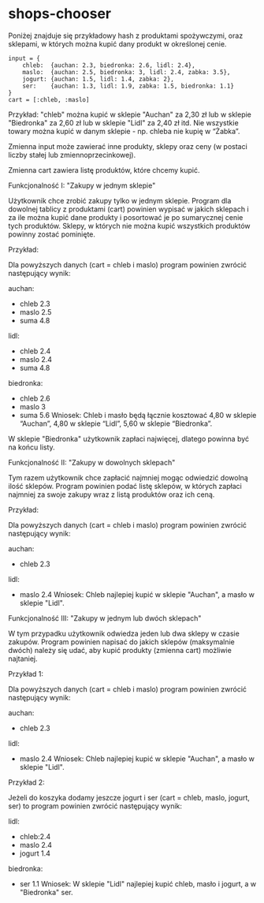 # shops-chooser
Poniżej  znajduje się przykładowy hash z produktami spożywczymi, oraz sklepami, w których można kupić dany produkt w określonej cenie.

    input = {
        chleb:  {auchan: 2.3, biedronka: 2.6, lidl: 2.4},
        maslo:  {auchan: 2.5, biedronka: 3, lidl: 2.4, zabka: 3.5},
        jogurt: {auchan: 1.5, lidl: 1.4, zabka: 2},
        ser:    {auchan: 1.3, lidl: 1.9, zabka: 1.5, biedronka: 1.1}
    }
    cart = [:chleb, :maslo]
Przykład:  "chleb" można kupić w sklepie "Auchan" za 2,30 zł lub w sklepie  "Biedronka" za 2,60 zł lub w sklepie "Lidl" za 2,40 zł itd. Nie  wszystkie towary można kupić w danym sklepie - np. chleba nie kupię w  “Żabka”.

Zmienna input może zawierać inne produkty, sklepy oraz ceny (w postaci liczby stałej lub zmiennoprzecinkowej). 

Zmienna cart zawiera listę produktów, które chcemy kupić.



Funkcjonalność I: "Zakupy w jednym sklepie"

Użytkownik chce zrobić zakupy tylko w jednym sklepie. Program dla dowolnej tablicy z produktami (cart) powinien wypisać w jakich sklepach i za ile można kupić dane produkty i posortować je po sumarycznej cenie tych produktów. Sklepy, w których nie można kupić wszystkich produktów powinny zostać pominięte.

Przykład:

Dla powyższych danych (cart = chleb i maslo) program powinien zwrócić następujący wynik:

auchan:
* chleb 2.3
* maslo 2.5
* suma 4.8

lidl:
* chleb 2.4
* maslo 2.4
* suma 4.8

biedronka:
* chleb 2.6
* maslo 3
* suma 5.6
Wniosek: Chleb i masło będą łącznie kosztować 4,80 w sklepie “Auchan”, 4,80 w sklepie “Lidl”, 5,60 w sklepie “Biedronka”.

W sklepie "Biedronka" użytkownik zapłaci najwięcej, dlatego powinna być na końcu listy.



Funkcjonalność II: "Zakupy w dowolnych sklepach"

Tym razem użytkownik chce zapłacić najmniej mogąc odwiedzić dowolną ilość sklepów. Program powinien podać listę sklepów, w których zapłaci najmniej za swoje zakupy wraz z listą produktów oraz ich ceną.

Przykład:

Dla powyższych danych (cart = chleb i maslo) program powinien zwrócić następujący wynik:

auchan:
* chleb 2.3

lidl:
* maslo 2.4
Wniosek: Chleb najlepiej kupić w sklepie "Auchan", a masło w sklepie "Lidl".



Funkcjonalność III: "Zakupy w jednym lub dwóch sklepach"

W tym przypadku użytkownik odwiedza jeden lub dwa sklepy w czasie zakupów. Program powinien napisać do jakich sklepów (maksymalnie dwóch) należy się udać, aby kupić produkty (zmienna cart) możliwie najtaniej.

Przykład 1:

Dla powyższych danych (cart = chleb i maslo) program powinien zwrócić następujący wynik:

auchan:
* chleb 2.3

lidl:
* maslo 2.4
Wniosek: Chleb najlepiej kupić w sklepie "Auchan", a masło w sklepie "Lidl".

Przykład 2:

Jeżeli do koszyka dodamy jeszcze jogurt i ser (cart = chleb, maslo, jogurt, ser) to program powinien zwrócić następujący wynik:


lidl:
* chleb:2.4
* maslo 2.4
* jogurt 1.4

biedronka:
* ser 1.1
Wniosek: W sklepie "Lidl" najlepiej kupić chleb, masło i jogurt, a w "Biedronka" ser.
